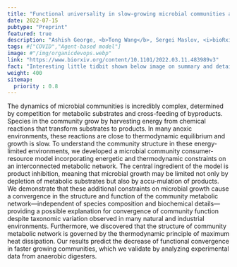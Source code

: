 ```yaml
---
title: "Functional universality in slow-growing microbial communities arises from thermodynamic constraints"
date: 2022-07-15
pubtype: "Preprint"
featured: true
description: "Ashish George, <b>Tong Wang</b>, Sergei Maslov, <i>bioRxiv, 2022</i>"
tags: #["COVID","Agent-based model"]
image: #"/img/organicdevops.webp"
link: "https://www.biorxiv.org/content/10.1101/2022.03.11.483989v3"
fact: "Interesting little tidbit shown below image on summary and detail page"
weight: 400
sitemap:
  priority : 0.8
---
```


The dynamics of microbial communities is incredibly complex, determined by competition for metabolic substrates and cross-feeding of byproducts. Species in the community grow by harvesting energy from chemical reactions that transform substrates to products. In many anoxic environments, these reactions are close to thermodynamic equilibrium and growth is slow. To understand the community structure in these energy-limited environments, we developed a microbial community consumer-resource model incorporating energetic and thermodynamic constraints on an interconnected metabolic network. The central ingredient of the model is product inhibition, meaning that microbial growth may be limited not only by depletion of metabolic substrates but also by accu-mulation of products. We demonstrate that these additional constraints on microbial growth cause a convergence in the structure and function of the community metabolic network—independent of species composition and biochemical details—providing a possible explanation for convergence of community function despite taxonomic variation observed in many natural and industrial environments. Furthermore, we discovered that the structure of community metabolic network is governed by the thermodynamic principle of maximum heat dissipation. Our results predict the decrease of functional convergence in faster growing communities, which we validate by analyzing experimental data from anaerobic digesters.